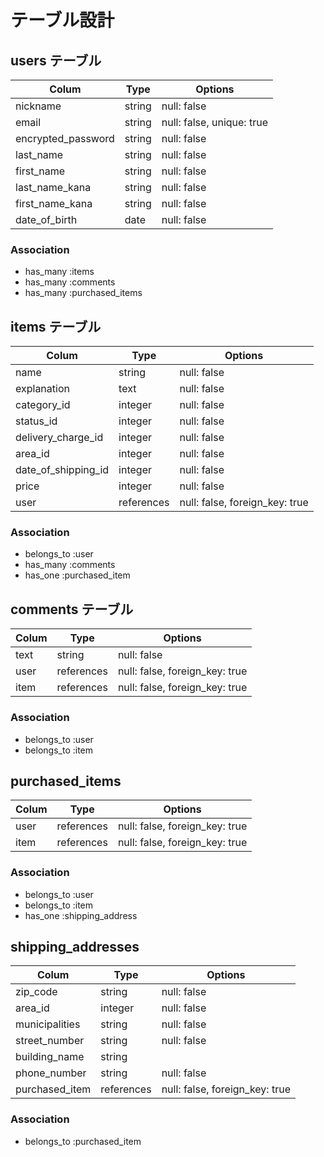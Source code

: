 # テーブル設計

## users テーブル

| Colum              | Type    | Options                   |
| ------------------ | ------- | ------------------------- |
| nickname           | string  | null: false               |
| email              | string  | null: false, unique: true |
| encrypted_password | string  | null: false               |
| last_name          | string  | null: false               |
| first_name         | string  | null: false               |
| last_name_kana     | string  | null: false               |
| first_name_kana    | string  | null: false               |
| date_of_birth      | date    | null: false               |

### Association

- has_many :items
- has_many :comments
- has_many :purchased_items

## items テーブル
| Colum               | Type       | Options                        |
| ------------------- | ---------- | ------------------------------ |
| name                | string     | null: false                    |
| explanation         | text       | null: false                    |
| category_id         | integer    | null: false                    |
| status_id           | integer    | null: false                    |
| delivery_charge_id  | integer    | null: false                    |
| area_id             | integer    | null: false                    |
| date_of_shipping_id | integer    | null: false                    |
| price               | integer    | null: false                    |
| user                | references | null: false, foreign_key: true |

### Association

- belongs_to :user
- has_many :comments
- has_one :purchased_item

## comments テーブル
| Colum | Type       | Options                        |
| ----- | ---------- | ------------------------------ |
| text  | string     | null: false                    |
| user  | references | null: false, foreign_key: true |
| item  | references | null: false, foreign_key: true |

### Association
- belongs_to :user
- belongs_to :item

## purchased_items
| Colum | Type       | Options                        |
| ----- | ---------- | ------------------------------ |
| user  | references | null: false, foreign_key: true |
| item  | references | null: false, foreign_key: true |

### Association
- belongs_to :user
- belongs_to :item
- has_one :shipping_address

## shipping_addresses
| Colum          | Type       | Options                        |
| -------------- | ---------- | ------------------------------ |
| zip_code       | string     | null: false                    |
| area_id        | integer    | null: false                    |
| municipalities | string     | null: false                    |
| street_number  | string     | null: false                    |
| building_name  | string     |                                |
| phone_number   | string     | null: false                    |
| purchased_item | references | null: false, foreign_key: true |

### Association
- belongs_to :purchased_item


